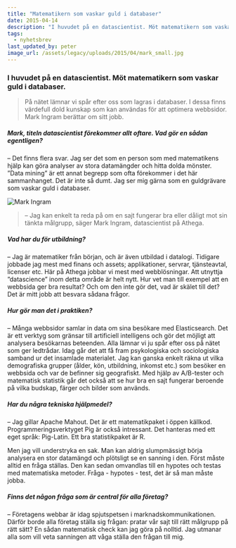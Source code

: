 ```yaml
---
title: "Matematikern som vaskar guld i databaser"
date: 2015-04-14
description: "I huvudet på en datascientist. Möt matematikern som vaskar guld i databaser."
tags:
  - nyhetsbrev
last_updated_by: peter
image_url: /assets/legacy/uploads/2015/04/mark_small.jpg
---
```

### I huvudet på en datascientist. Möt matematikern som vaskar guld i databaser.

> På nätet lämnar vi spår efter oss som lagras i databaser. I dessa finns värdefull dold kunskap som kan användas för att optimera webbsidor. Mark Ingram berättar om sitt jobb.

##### Mark, titeln datascientist förekommer allt oftare. Vad gör en sådan egentligen?
– Det finns flera svar. Jag ser det som en person som med matematikens hjälp kan göra analyser av stora datamängder och hitta dolda mönster. ”Data mining” är ett annat begrepp som ofta förekommer i det här sammanhanget. Det är inte så dumt. Jag ser mig gärna som en guldgrävare som vaskar guld i databaser.

![Mark Ingram](https://www.athega.se/images/employees/mark/wide.jpg)
> – Jag kan enkelt ta reda på om en sajt fungerar bra eller dåligt mot sin tänkta målgrupp, säger Mark Ingram, datascientist på Athega.

##### Vad har du för utbildning?
– Jag är matematiker från början, och är även utbildad i datalogi. Tidigare jobbade jag mest med finans och assets; applikationer, servrar, tjänsteavtal, licenser etc. Här på Athega jobbar vi mest med webblösningar. Att utnyttja ”datascience” inom detta område är helt nytt. 
   Hur vet man till exempel att en webbsida ger bra resultat? Och om den inte gör det, vad är skälet till det? Det är mitt jobb att besvara sådana frågor.

##### Hur gör man det i praktiken?
– Många webbsidor samlar in data om sina besökare med Elasticsearch. Det är ett verktyg som gränsar till artificiell intelligens och gör det möjligt att analysera besökarnas beteenden. Alla lämnar vi ju spår efter oss på nätet som ger ledtrådar. Idag går det att få fram psykologiska och sociologiska samband ur det insamlade materialet. 
   Jag kan ganska enkelt räkna ut vilka demografiska grupper (ålder, kön, utbildning, inkomst etc.) som besöker en webbsida och var de befinner sig geografiskt. Med hjälp av A/B-tester och matematisk statistik går det också att se hur bra en sajt fungerar beroende på vilka budskap, färger och bilder som används.

##### Har du några tekniska hjälpmedel?
– Jag gillar Apache Mahout. Det är ett matematikpaket i öppen källkod. Programmeringsverktyget Pig är också intressant. Det hanteras med ett eget språk: Pig-Latin. Ett bra statistikpaket är R. 

Men jag vill understryka en sak. Man kan aldrig slumpmässigt börja analysera en stor datamängd och plötsligt se en sanning i den. Först måste alltid en fråga ställas. Den kan sedan omvandlas till en hypotes och testas med matematiska metoder. Fråga - hypotes - test, det är så man måste jobba.

##### Finns det någon fråga som är central för alla företag?
– Företagens webbar är idag spjutspetsen i marknadskommunikationen. Därför borde alla företag ställa sig frågan: pratar vår sajt till rätt målgrupp på rätt sätt? En sådan matematisk check kan jag göra på nolltid. Jag utmanar alla som vill veta sanningen att våga ställa den frågan till mig.
